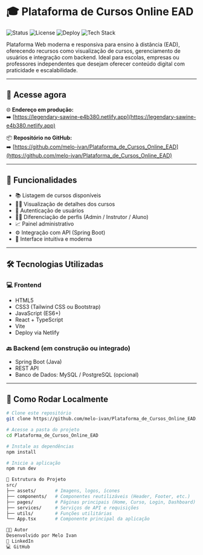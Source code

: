 # 🎓 Plataforma de Cursos Online EAD

![Status](https://img.shields.io/badge/status-em%20desenvolvimento-blue)
![License](https://img.shields.io/github/license/melo-ivan/Plataforma_de_Cursos_Online_EAD)
![Deploy](https://img.shields.io/website?down_color=red&down_message=offline&up_color=green&up_message=online&url=https%3A%2F%2Flegendary-sawine-e4b380.netlify.app)
![Tech Stack](https://img.shields.io/badge/stack-React%2C%20TypeScript%2C%20Tailwind-informational)

Plataforma Web moderna e responsiva para ensino à distância (EAD), oferecendo recursos como visualização de cursos, gerenciamento de usuários e integração com backend. Ideal para escolas, empresas ou professores independentes que desejam oferecer conteúdo digital com praticidade e escalabilidade.

---

## 🔗 Acesse agora

🌐 **Endereço em produção:**  
➡️ [https://legendary-sawine-e4b380.netlify.app](https://legendary-sawine-e4b380.netlify.app)

📦 **Repositório no GitHub:**  
➡️ [https://github.com/melo-ivan/Plataforma_de_Cursos_Online_EAD](https://github.com/melo-ivan/Plataforma_de_Cursos_Online_EAD)

---

## 🧠 Funcionalidades

- 📚 Listagem de cursos disponíveis  
- 👨‍🏫 Visualização de detalhes dos cursos  
- 🔐 Autenticação de usuários  
- 🧑‍💼 Diferenciação de perfis (Admin / Instrutor / Aluno)  
- 📈 Painel administrativo  
- ⚙️ Integração com API (Spring Boot)  
- 💬 Interface intuitiva e moderna  

---

## 🛠️ Tecnologias Utilizadas

### 💻 Frontend

- HTML5  
- CSS3 (Tailwind CSS ou Bootstrap)  
- JavaScript (ES6+)  
- React + TypeScript  
- Vite  
- Deploy via Netlify  

### 🔙 Backend (em construção ou integrado)

- Spring Boot (Java)  
- REST API  
- Banco de Dados: MySQL / PostgreSQL (opcional)  

---

## 🚀 Como Rodar Localmente

```bash
# Clone este repositório
git clone https://github.com/melo-ivan/Plataforma_de_Cursos_Online_EAD.git

# Acesse a pasta do projeto
cd Plataforma_de_Cursos_Online_EAD

# Instale as dependências
npm install

# Inicie a aplicação
npm run dev

📁 Estrutura do Projeto
src/
├── assets/       # Imagens, logos, ícones
├── components/   # Componentes reutilizáveis (Header, Footer, etc.)
├── pages/        # Páginas principais (Home, Curso, Login, Dashboard)
├── services/     # Serviços de API e requisições
├── utils/        # Funções utilitárias
└── App.tsx       # Componente principal da aplicação

👨‍💻 Autor
Desenvolvido por Melo Ivan
🔗 LinkedIn
💻 GitHub

